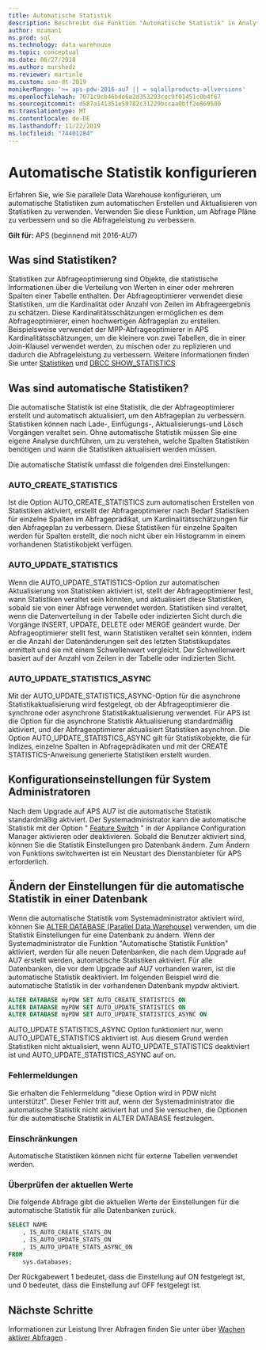```yaml
---
title: Automatische Statistik
description: Beschreibt die Funktion "Automatische Statistik" in Analytics Platform System AU7.
author: mzaman1
ms.prod: sql
ms.technology: data-warehouse
ms.topic: conceptual
ms.date: 06/27/2018
ms.author: murshedz
ms.reviewer: martinle
ms.custom: seo-dt-2019
monikerRange: '>= aps-pdw-2016-au7 || = sqlallproducts-allversions'
ms.openlocfilehash: 7071c9cb46bde6e2d353293cec9f01451c0b4f67
ms.sourcegitcommit: d587a141351e59782c31229bccaa0bff2e869580
ms.translationtype: MT
ms.contentlocale: de-DE
ms.lasthandoff: 11/22/2019
ms.locfileid: "74401284"
---
```

# <a name="configure-auto-statistics"></a>Automatische Statistik konfigurieren

Erfahren Sie, wie Sie parallele Data Warehouse konfigurieren, um automatische Statistiken zum automatischen Erstellen und Aktualisieren von Statistiken zu verwenden.  Verwenden Sie diese Funktion, um Abfrage Pläne zu verbessern und so die Abfrageleistung zu verbessern.

**Gilt für:** APS (beginnend mit 2016-AU7)

## <a name="what-are-statistics"></a>Was sind Statistiken?
Statistiken zur Abfrageoptimierung sind Objekte, die statistische Informationen über die Verteilung von Werten in einer oder mehreren Spalten einer Tabelle enthalten. Der Abfrageoptimierer verwendet diese Statistiken, um die Kardinalität oder Anzahl von Zeilen im Abfrageergebnis zu schätzen. Diese Kardinalitätsschätzungen ermöglichen es dem Abfrageoptimierer, einen hochwertigen Abfrageplan zu erstellen. Beispielsweise verwendet der MPP-Abfrageoptimierer in APS Kardinalitätsschätzungen, um die kleinere von zwei Tabellen, die in einer Join-Klausel verwendet werden, zu mischen oder zu replizieren und dadurch die Abfrageleistung zu verbessern.  Weitere Informationen finden Sie unter [Statistiken](../relational-databases/statistics/statistics.md) und [DBCC SHOW_STATISTICS](../t-sql/database-console-commands/dbcc-show-statistics-transact-sql.md)

## <a name="what-are-auto-statistics"></a>Was sind automatische Statistiken?
Die automatische Statistik ist eine Statistik, die der Abfrageoptimierer erstellt und automatisch aktualisiert, um den Abfrageplan zu verbessern. Statistiken können nach Lade-, Einfügungs-, Aktualisierungs-und Lösch Vorgängen veraltet sein. Ohne automatische Statistik müssen Sie eine eigene Analyse durchführen, um zu verstehen, welche Spalten Statistiken benötigen und wann die Statistiken aktualisiert werden müssen.

Die automatische Statistik umfasst die folgenden drei Einstellungen: 

### <a name="auto_create_statistics"></a>AUTO_CREATE_STATISTICS
Ist die Option AUTO_CREATE_STATISTICS zum automatischen Erstellen von Statistiken aktiviert, erstellt der Abfrageoptimierer nach Bedarf Statistiken für einzelne Spalten im Abfrageprädikat, um Kardinalitätsschätzungen für den Abfrageplan zu verbessern. Diese Statistiken für einzelne Spalten werden für Spalten erstellt, die noch nicht über ein Histogramm in einem vorhandenen Statistikobjekt verfügen.

### <a name="auto_update_statistics"></a>AUTO_UPDATE_STATISTICS 
Wenn die AUTO_UPDATE_STATISTICS-Option zur automatischen Aktualisierung von Statistiken aktiviert ist, stellt der Abfrageoptimierer fest, wann Statistiken veraltet sein könnten, und aktualisiert diese Statistiken, sobald sie von einer Abfrage verwendet werden. Statistiken sind veraltet, wenn die Datenverteilung in der Tabelle oder indizierten Sicht durch die Vorgänge INSERT, UPDATE, DELETE oder MERGE geändert wurde. Der Abfrageoptimierer stellt fest, wann Statistiken veraltet sein könnten, indem er die Anzahl der Datenänderungen seit des letzten Statistikupdates ermittelt und sie mit einem Schwellenwert vergleicht. Der Schwellenwert basiert auf der Anzahl von Zeilen in der Tabelle oder indizierten Sicht.

### <a name="auto_update_statistics_async"></a>AUTO_UPDATE_STATISTICS_ASYNC
Mit der AUTO_UPDATE_STATISTICS_ASYNC-Option für die asynchrone Statistikaktualisierung wird festgelegt, ob der Abfrageoptimierer die synchrone oder asynchrone Statistikaktualisierung verwendet. Für APS ist die Option für die asynchrone Statistik Aktualisierung standardmäßig aktiviert, und der Abfrageoptimierer aktualisiert Statistiken asynchron. Die Option AUTO_UPDATE_STATISTICS_ASYNC gilt für Statistikobjekte, die für Indizes, einzelne Spalten in Abfrageprädikaten und mit der CREATE STATISTICS-Anweisung generierte Statistiken erstellt wurden.

## <a name="configuration-settings-for-system-administrators"></a>Konfigurationseinstellungen für System Administratoren
Nach dem Upgrade auf APS AU7 ist die automatische Statistik standardmäßig aktiviert. Der Systemadministrator kann die automatische Statistik mit der Option " [Feature Switch](appliance-feature-switch.md) " in der Appliance Configuration Manager aktivieren oder deaktivieren.  Sobald die Benutzer aktiviert sind, können Sie die Statistik Einstellungen pro Datenbank ändern.
Zum Ändern von Funktions switchwerten ist ein Neustart des Dienstanbieter für APS erforderlich.

## <a name="change-auto-statistics-settings-on-a-database"></a>Ändern der Einstellungen für die automatische Statistik in einer Datenbank
Wenn die automatische Statistik vom Systemadministrator aktiviert wird, können Sie [ALTER DATABASE (Parallel Data Warehouse)](../t-sql/statements/alter-database-transact-sql.md?tabs=sqlpdw) verwenden, um die Statistik Einstellungen für eine Datenbank zu ändern. Wenn der Systemadministrator die Funktion "Automatische Statistik Funktion" aktiviert, werden für alle neuen Datenbanken, die nach dem Upgrade auf AU7 erstellt werden, automatische Statistiken aktiviert. Für alle Datenbanken, die vor dem Upgrade auf AU7 vorhanden waren, ist die automatische Statistik deaktiviert. Im folgenden Beispiel wird die automatische Statistik in der vorhandenen Datenbank mypdw aktiviert.

```sql
ALTER DATABASE myPDW SET AUTO_CREATE_STATISTICS ON
ALTER DATABASE myPDW SET AUTO_UPDATE_STATISTICS ON 
ALTER DATABASE myPDW SET AUTO_UPDATE_STATISTICS_ASYNC ON
```
 
AUTO_UPDATE STATISTICS_ASYNC Option funktioniert nur, wenn AUTO_UPDATE_STATISTICS aktiviert ist.  Aus diesem Grund werden Statistiken nicht aktualisiert, wenn AUTO_UPDATE_STATISTICS deaktiviert ist und AUTO_UPDATE_STATISTICS_ASYNC auf on. 

### <a name="error-messages"></a>Fehlermeldungen
Sie erhalten die Fehlermeldung "diese Option wird in PDW nicht unterstützt".  Dieser Fehler tritt auf, wenn der Systemadministrator die automatische Statistik nicht aktiviert hat und Sie versuchen, die Optionen für die automatische Statistik in ALTER DATABASE festzulegen. 

### <a name="limitations-and-restrictions"></a>Einschränkungen
Automatische Statistiken können nicht für externe Tabellen verwendet werden. 

### <a name="check-the-current-values"></a>Überprüfen der aktuellen Werte
Die folgende Abfrage gibt die aktuellen Werte der Einstellungen für die automatische Statistik für alle Datenbanken zurück.

```sql
SELECT NAME
    , IS_AUTO_CREATE_STATS_ON 
    , IS_AUTO_UPDATE_STATS_ON
    , IS_AUTO_UPDATE_STATS_ASYNC_ON
FROM
    sys.databases;
```

Der Rückgabewert 1 bedeutet, dass die Einstellung auf ON festgelegt ist, und 0 bedeutet, dass die Einstellung auf OFF festgelegt ist. 

## <a name="next-steps"></a>Nächste Schritte
Informationen zur Leistung Ihrer Abfragen finden Sie unter über [Wachen aktiver Abfragen](monitoring-active-queries.md) .
